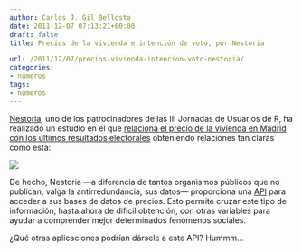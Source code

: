 ```yaml
---
author: Carlos J. Gil Bellosta
date: 2011-12-07 07:13:21+00:00
draft: false
title: Precios de la vivienda e intención de voto, por Nestoria

url: /2011/12/07/precios-vivienda-intencion-voto-nestoria/
categories:
- números
tags:
- números
---
```


[Nestoria](http://nestoria.es), uno de los patrocinadores de las III Jornadas de Usuarios de R, ha realizado un estudio en el que [relaciona el precio de la vivienda en Madrid con los últimos resultados electorales](http://www.nestoria.es/data/madrid-elecciones-2011-precio-vivienda) obteniendo relaciones tan claras como esta:

[![](/wp-uploads/2011/12/precio_vivienda_pp_psoe.jpg)
](/wp-uploads/2011/12/precio_vivienda_pp_psoe.jpg)

De hecho, Nestoria —a diferencia de tantos organismos públicos que no publican, valga la antirredundancia, sus datos— proporciona una [API](http://www.nestoria.co.uk/help/api) para acceder a sus bases de datos de precios. Esto permite cruzar este tipo de información, hasta ahora de difícil obtención, con otras variables para ayudar a comprender mejor determinados fenómenos sociales.

¿Qué otras aplicaciones podrían dársele a este API? Hummm...
